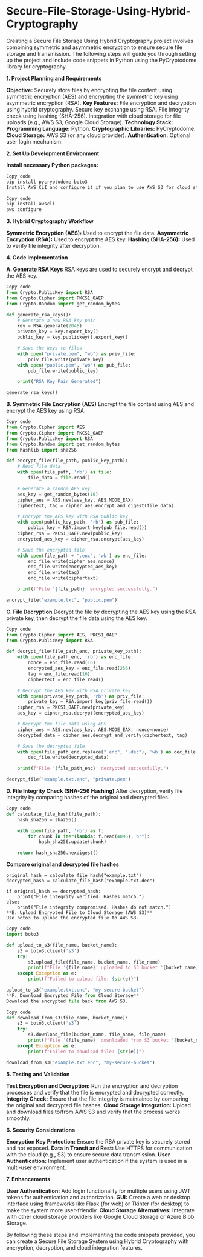 # Secure-File-Storage-Using-Hybrid-Cryptography

Creating a Secure File Storage Using Hybrid Cryptography project involves combining symmetric and asymmetric encryption to ensure secure file storage and transmission. The following steps will guide you through setting up the project and include code snippets in Python using the PyCryptodome library for cryptography.

**1. Project Planning and Requirements**

**Objective:** Securely store files by encrypting the file content using symmetric encryption (AES) and encrypting the symmetric key using asymmetric encryption (RSA).
**Key Features:**
File encryption and decryption using hybrid cryptography.
Secure key exchange using RSA.
File integrity check using hashing (SHA-256).
Integration with cloud storage for file uploads (e.g., AWS S3, Google Cloud Storage).
**Technology Stack:**
**Programming Language:** Python.
**Cryptographic Libraries:** PyCryptodome.
**Cloud Storage:** AWS S3 (or any cloud provider).
**Authentication:** Optional user login mechanism.

**2. Set Up Development Environment**

**Install necessary Python packages:**
```bash
Copy code
pip install pycryptodome boto3
Install AWS CLI and configure it if you plan to use AWS S3 for cloud storage:
```

```bash
Copy code
pip install awscli
aws configure
```

**3. Hybrid Cryptography Workflow**

**Symmetric Encryption (AES):** Used to encrypt the file data.
**Asymmetric Encryption (RSA):** Used to encrypt the AES key.
**Hashing (SHA-256):** Used to verify file integrity after decryption.

**4. Code Implementation**

**A. Generate RSA Keys**
RSA keys are used to securely encrypt and decrypt the AES key.

```python
Copy code
from Crypto.PublicKey import RSA
from Crypto.Cipher import PKCS1_OAEP
from Crypto.Random import get_random_bytes

def generate_rsa_keys():
    # Generate a new RSA key pair
    key = RSA.generate(2048)
    private_key = key.export_key()
    public_key = key.publickey().export_key()

    # Save the keys to files
    with open("private.pem", "wb") as priv_file:
        priv_file.write(private_key)
    with open("public.pem", "wb") as pub_file:
        pub_file.write(public_key)

    print("RSA Key Pair Generated")

generate_rsa_keys()
```

**B. Symmetric File Encryption (AES)**
Encrypt the file content using AES and encrypt the AES key using RSA.

```python
Copy code
from Crypto.Cipher import AES
from Crypto.Cipher import PKCS1_OAEP
from Crypto.PublicKey import RSA
from Crypto.Random import get_random_bytes
from hashlib import sha256

def encrypt_file(file_path, public_key_path):
    # Read file data
    with open(file_path, 'rb') as file:
        file_data = file.read()

    # Generate a random AES key
    aes_key = get_random_bytes(16)
    cipher_aes = AES.new(aes_key, AES.MODE_EAX)
    ciphertext, tag = cipher_aes.encrypt_and_digest(file_data)

    # Encrypt the AES key with RSA public key
    with open(public_key_path, 'rb') as pub_file:
        public_key = RSA.import_key(pub_file.read())
    cipher_rsa = PKCS1_OAEP.new(public_key)
    encrypted_aes_key = cipher_rsa.encrypt(aes_key)

    # Save the encrypted file
    with open(file_path + ".enc", 'wb') as enc_file:
        enc_file.write(cipher_aes.nonce)
        enc_file.write(encrypted_aes_key)
        enc_file.write(tag)
        enc_file.write(ciphertext)

    print(f"File '{file_path}' encrypted successfully.")

encrypt_file("example.txt", "public.pem")
```

**C. File Decryption**
Decrypt the file by decrypting the AES key using the RSA private key, then decrypt the file data using the AES key.

```python
Copy code
from Crypto.Cipher import AES, PKCS1_OAEP
from Crypto.PublicKey import RSA

def decrypt_file(file_path_enc, private_key_path):
    with open(file_path_enc, 'rb') as enc_file:
        nonce = enc_file.read(16)
        encrypted_aes_key = enc_file.read(256)
        tag = enc_file.read(16)
        ciphertext = enc_file.read()

    # Decrypt the AES key with RSA private key
    with open(private_key_path, 'rb') as priv_file:
        private_key = RSA.import_key(priv_file.read())
    cipher_rsa = PKCS1_OAEP.new(private_key)
    aes_key = cipher_rsa.decrypt(encrypted_aes_key)

    # Decrypt the file data using AES
    cipher_aes = AES.new(aes_key, AES.MODE_EAX, nonce=nonce)
    decrypted_data = cipher_aes.decrypt_and_verify(ciphertext, tag)

    # Save the decrypted file
    with open(file_path_enc.replace(".enc", ".dec"), 'wb') as dec_file:
        dec_file.write(decrypted_data)

    print(f"File '{file_path_enc}' decrypted successfully.")

decrypt_file("example.txt.enc", "private.pem")
```

**D. File Integrity Check (SHA-256 Hashing)**
After decryption, verify file integrity by comparing hashes of the original and decrypted files.

```python
Copy code
def calculate_file_hash(file_path):
    hash_sha256 = sha256()

    with open(file_path, 'rb') as f:
        for chunk in iter(lambda: f.read(4096), b""):
            hash_sha256.update(chunk)

    return hash_sha256.hexdigest()
```

**Compare original and decrypted file hashes**
```
original_hash = calculate_file_hash("example.txt")
decrypted_hash = calculate_file_hash("example.txt.dec")

if original_hash == decrypted_hash:
    print("File integrity verified. Hashes match.")
else:
    print("File integrity compromised. Hashes do not match.")
**E. Upload Encrypted File to Cloud Storage (AWS S3)**
Use boto3 to upload the encrypted file to AWS S3.
```

```python
Copy code
import boto3

def upload_to_s3(file_name, bucket_name):
    s3 = boto3.client('s3')
    try:
        s3.upload_file(file_name, bucket_name, file_name)
        print(f"File '{file_name}' uploaded to S3 bucket '{bucket_name}'.")
    except Exception as e:
        print(f"Failed to upload file: {str(e)}")

upload_to_s3("example.txt.enc", "my-secure-bucket")
**F. Download Encrypted File from Cloud Storage**
Download the encrypted file back from AWS S3.
```

```python
Copy code
def download_from_s3(file_name, bucket_name):
    s3 = boto3.client('s3')
    try:
        s3.download_file(bucket_name, file_name, file_name)
        print(f"File '{file_name}' downloaded from S3 bucket '{bucket_name}'.")
    except Exception as e:
        print(f"Failed to download file: {str(e)}")

download_from_s3("example.txt.enc", "my-secure-bucket")
```

**5. Testing and Validation**

**Test Encryption and Decryption:** Run the encryption and decryption processes and verify that the file is encrypted and decrypted correctly.
**Integrity Check:** Ensure that the file integrity is maintained by comparing the original and decrypted file hashes.
**Cloud Storage Integration:** Upload and download files to/from AWS S3 and verify that the process works smoothly.

**6. Security Considerations**

**Encryption Key Protection:** Ensure the RSA private key is securely stored and not exposed.
**Data in Transit and Rest:** Use HTTPS for communication with the cloud (e.g., S3) to ensure secure data transmission.
**User Authentication:** Implement user authentication if the system is used in a multi-user environment.

**7. Enhancements**

**User Authentication:** Add login functionality for multiple users using JWT tokens for authentication and authorization.
**GUI:** Create a web or desktop interface using frameworks like Flask (for web) or Tkinter (for desktop) to make the system more user-friendly.
**Cloud Storage Alternatives:** Integrate with other cloud storage providers like Google Cloud Storage or Azure Blob Storage.

By following these steps and implementing the code snippets provided, you can create a Secure File Storage System using Hybrid Cryptography with encryption, decryption, and cloud integration features.
